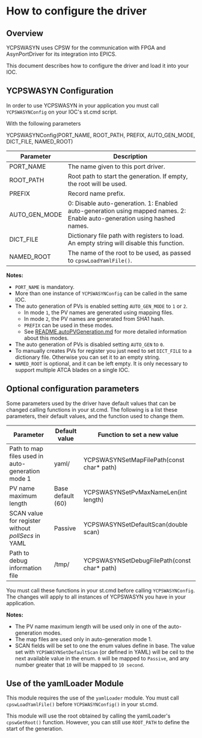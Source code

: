 # How to configure the driver

## Overview

YCPSWASYN uses CPSW for the communication with FPGA and AsynPortDriver for its integration into EPICS.

This document describes how to configure the driver and load it into your IOC.

## YCPSWASYN Configuration

In order to use YCPSWASYN in your application you must call `YCPSWASYNConfig` on your IOC's st.cmd script.

With the following parameters

YCPSWASYNConfig(PORT_NAME, ROOT_PATH, PREFIX, AUTO_GEN_MODE, DICT_FILE, NAMED_ROOT)

| Parameter                  | Description
|----------------------------|-------------------------------------------
| PORT_NAME                  | The name given to this port driver.
| ROOT_PATH                  | Root path to start the generation. If empty, the root will be used.
| PREFIX                     | Record name prefix.
| AUTO_GEN_MODE              | 0: Disable auto-generation. 1: Enabled auto-generation using mapped names. 2: Enable auto-generation using hashed names.
| DICT_FILE                  | Dictionary file path with registers to load. An empty string will disable this function.
| NAMED_ROOT                 | The name of the root to be used, as passed to `cpswLoadYamlFile()`.

**Notes:**
- `PORT_NAME` is mandatory.
- More than one instance of `YCPSWASYNConfig` can be called in the same IOC.
- The auto generation of PVs is enabled setting `AUTO_GEN_MODE` to `1` or `2`.
  - In mode `1`, the PV names are generated using mapping files.
  - In mode `2`, the PV names are generated from SHA1 hash.
  - `PREFIX` can be used in these modes.
  - See [README.autoPVGeneration.md](README.autoPVGeneration.md) for more detailed information about this modes.
- The auto generation of PVs is disabled setting `AUTO_GEN` to `0`.
- To manually creates PVs for register you just need to set `DICT_FILE` to a dictionary file. Otherwise you can set it to an empty string.
- `NAMED_ROOT` is optional, and it can be left empty. It is only necessary to support multiple ATCA blades on a single IOC.

## Optional configuration parameters

Some parameters used by the driver have default values that can be changed calling functions in your st.cmd. The following is a list these parameters,
their default values, and the function used to change them.

| Parameter                                          | Default value     | Function to set a new value
|----------------------------------------------------|-------------------|-------------------------------------
| Path to map files used in auto-generation mode 1   | yaml/             | YCPSWASYNSetMapFilePath(const char* path)
| PV name maximum length                             | Base default (60) | YCPSWASYNSetPvMaxNameLen(int length)
| SCAN value for register without *pollSecs* in YAML | Passive           | YCPSWASYNSetDefaultScan(double scan)
| Path to debug information  file                    | /tmp/             | YCPSWASYNSetDebugFilePath(const char* path)

You must call these functions in your st.cmd before calling `YCPSWASYNConfig`. The changes will apply to all instances of YCPSWASYN you have in
your application.

**Notes:**
- The PV name maximum length will be used only in one of the auto-generation modes.
- The map files are used only in auto-generation mode 1.
- SCAN fields will be set to one the enum values define in base. The value set with `YCPSWASYNSetDefaultScan` (or defined in YAML) will be ceil to
  the next available value in the enum. `0` will be mapped to `Passive`, and any number greater that `10` will be mapped to `10 second`.

## Use of the yamlLoader Module

This module requires the use of the `yamlLoader` module. You must call `cpswLoadYamlFile()` before `YCPSWASYNConfig()` in your st.cmd.

This module will use the root obtained by calling the yamlLoader's `cpswGetRoot()` function. However, you can still use `ROOT_PATH` to define the start of the generation.

